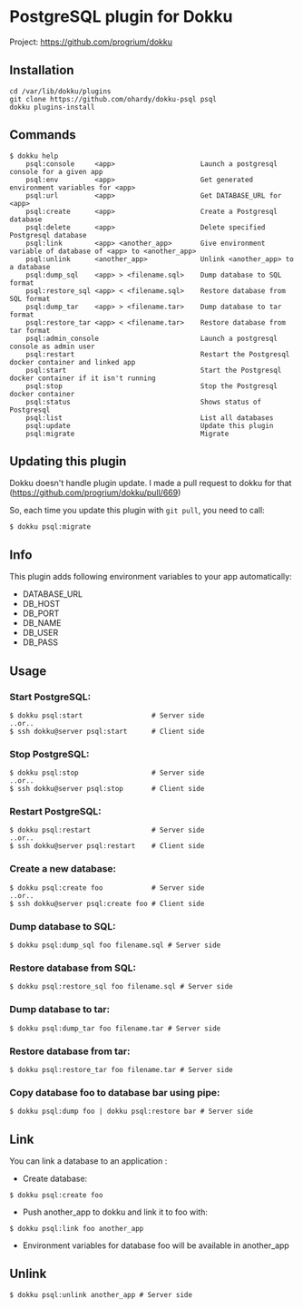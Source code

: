 # PostgreSQL plugin for Dokku

Project: https://github.com/progrium/dokku

## Installation

```
cd /var/lib/dokku/plugins
git clone https://github.com/ohardy/dokku-psql psql
dokku plugins-install
```


## Commands
```
$ dokku help
    psql:console     <app>                     Launch a postgresql console for a given app
    psql:env         <app>                     Get generated environment variables for <app>
    psql:url         <app>                     Get DATABASE_URL for <app>
    psql:create      <app>                     Create a Postgresql database
    psql:delete      <app>                     Delete specified Postgresql database
    psql:link        <app> <another_app>       Give environment variable of database of <app> to <another_app>
    psql:unlink      <another_app>             Unlink <another_app> to a database
    psql:dump_sql    <app> > <filename.sql>    Dump database to SQL format
    psql:restore_sql <app> < <filename.sql>    Restore database from SQL format
    psql:dump_tar    <app> > <filename.tar>    Dump database to tar format
    psql:restore_tar <app> < <filename.tar>    Restore database from tar format
    psql:admin_console                         Launch a postgresql console as admin user
    psql:restart                               Restart the Postgresql docker container and linked app
    psql:start                                 Start the Postgresql docker container if it isn't running
    psql:stop                                  Stop the Postgresql docker container
    psql:status                                Shows status of Postgresql
    psql:list                                  List all databases
    psql:update                                Update this plugin
    psql:migrate                               Migrate
```

## Updating this plugin
Dokku doesn't handle plugin update. I made a pull request to dokku for that (https://github.com/progrium/dokku/pull/669)

So, each time you update this plugin with `git pull`, you need to call:
```
$ dokku psql:migrate
```

## Info
This plugin adds following environment variables to your app automatically:

* DATABASE_URL
* DB_HOST
* DB_PORT
* DB_NAME
* DB_USER
* DB_PASS

## Usage

### Start PostgreSQL:
```
$ dokku psql:start                 # Server side
..or..
$ ssh dokku@server psql:start      # Client side

```

### Stop PostgreSQL:
```
$ dokku psql:stop                  # Server side
..or..
$ ssh dokku@server psql:stop       # Client side

```

### Restart PostgreSQL:
```
$ dokku psql:restart               # Server side
..or..
$ ssh dokku@server psql:restart    # Client side

```

### Create a new database:
```
$ dokku psql:create foo            # Server side
..or..
$ ssh dokku@server psql:create foo # Client side
```

### Dump database to SQL:
```
$ dokku psql:dump_sql foo filename.sql # Server side
```

### Restore database from SQL:
```
$ dokku psql:restore_sql foo filename.sql # Server side
```

### Dump database to tar:
```
$ dokku psql:dump_tar foo filename.tar # Server side
```

### Restore database from tar:
```
$ dokku psql:restore_tar foo filename.tar # Server side
```
### Copy database foo to database bar using pipe:
```
$ dokku psql:dump foo | dokku psql:restore bar # Server side
```


## Link
You can link a database to an application :

- Create database:
```
$ dokku psql:create foo
```
- Push another_app to dokku and link it to foo with:
```
$ dokku psql:link foo another_app
```
- Environment variables for database foo will be available in another_app

## Unlink
```
$ dokku psql:unlink another_app # Server side
```
